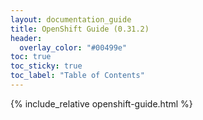 ```yaml
---
layout: documentation_guide
title: OpenShift Guide (0.31.2)
header:
  overlay_color: "#00499e"
toc: true
toc_sticky: true
toc_label: "Table of Contents"
---
```


{% include_relative openshift-guide.html %}

